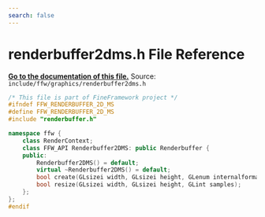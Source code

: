 ```yaml
---
search: false
---
```


# renderbuffer2dms.h File Reference

**[Go to the documentation of this file.](renderbuffer2dms_8h.md)**
Source: `include/ffw/graphics/renderbuffer2dms.h`

    
    
    
    
    
    
    
    
    
    
    
```cpp
/* This file is part of FineFramework project */
#ifndef FFW_RENDERBUFFER_2D_MS
#define FFW_RENDERBUFFER_2D_MS
#include "renderbuffer.h"

namespace ffw {
    class RenderContext;
    class FFW_API Renderbuffer2DMS: public Renderbuffer {
    public:
        Renderbuffer2DMS() = default;
        virtual ~Renderbuffer2DMS() = default;
        bool create(GLsizei width, GLsizei height, GLenum internalformat, GLint samples);
        bool resize(GLsizei width, GLsizei height, GLint samples);
    };
};
#endif
```


    
  
